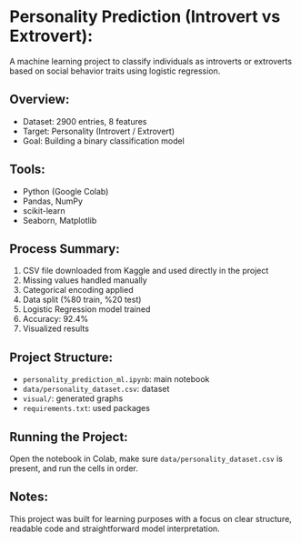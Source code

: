 # Personality Prediction (Introvert vs Extrovert):

A machine learning project to classify individuals as introverts or extroverts based on social behavior traits using logistic regression.

## Overview:

- Dataset: 2900 entries, 8 features
- Target: Personality (Introvert / Extrovert)
- Goal: Building a binary classification model

## Tools:

- Python (Google Colab)
- Pandas, NumPy
- scikit-learn
- Seaborn, Matplotlib

## Process Summary:

1. CSV file downloaded from Kaggle and used directly in the project
2. Missing values handled manually
3. Categorical encoding applied
4. Data split (%80 train, %20 test)
5. Logistic Regression model trained
6. Accuracy: 92.4%
7. Visualized results

## Project Structure:

- `personality_prediction_ml.ipynb`: main notebook
- `data/personality_dataset.csv`: dataset
- `visual/`: generated graphs
- `requirements.txt`: used packages

## Running the Project:

Open the notebook in Colab, make sure `data/personality_dataset.csv` is present, and run the cells in order.

## Notes:

This project was built for learning purposes with a focus on clear structure, readable code and straightforward model interpretation.